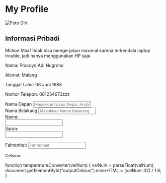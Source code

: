 <!DOCTYPE html>
<html>
<body>

<h1>My Profile</h1>
<img src="https://github.com/PracoyoAdiNugroho/AlterraRepo/assets/50276930/d55c55f6-9ec1-424b-a5b4-9839a07067f4
" alt="Foto Diri" />
<!-- Mohon Maaf tidak bisa mengerjakan maximal karena terkendala laptop trouble, jadi hanya menggunakan HP saja -->
<h2>Informasi Pribadi</h2>
<p>Mohon Maaf tidak bisa mengerjakan maximal karena terkendala laptop trouble, jadi hanya menggunakan HP saja</p>
<p>Nama: Pracoyo Adi Nugroho</p>
<p>Alamat: Malang</p>
<p>Tanggal Lahir: 08 Juni 1988</p>
<p>Nomor Telepon: 081234673zzz</p>

<div class="mb-3">
  <label for="formInput1" class="form-label">Nama Depan</label>
  <input type="text" class="form-control" id="formId1" placeholder="Masukkan Nama Depan Anda">
</div>
<div class="mb-3">
  <label for="formInput2" class="form-label">Nama Belakang</label>
  <input type="text" class="form-control" id="formId2" placeholder="Masukkan Nama Belakang">
</div>
<form>
  <label for="fname">Name:</label><br>
  <input type="text" id="fname" name="fname"><br>
  <label for="lsaran">Saran:</label><br>
  <input type="text" id="lsaran" name="lsaran">
</form>
<form>
  <p>
  <label>Fahrenheit</label>
  <input id="inputFahrenheit" type="number" placeholder="Fahrenheit"
  oninput="temperatureConverter(this.value)"
  onchange="temperatureConverter(this.value)">
</p>
<p>Celsius: <span id="outputCelsius"></span></p>

</body>
</html>


</form>
function temperatureConverter(valNum) {
  valNum = parseFloat(valNum);
  document.getElementById("outputCelsius").innerHTML = (valNum-32) / 1.8;
}
